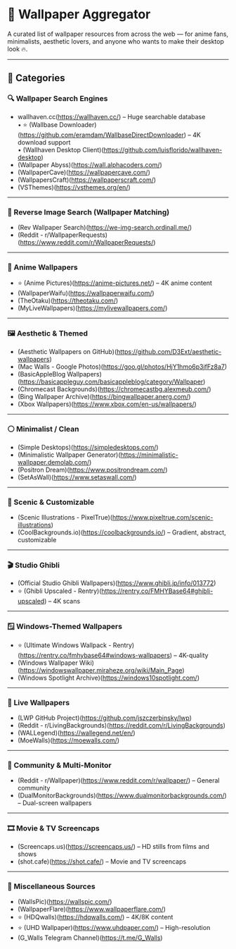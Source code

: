 # 🎨 Wallpaper Aggregator

A curated list of wallpaper resources from across the web — for anime fans, minimalists, aesthetic lovers, and anyone who wants to make their desktop look 🔥.

---

## 📂 Categories

### 🔍 Wallpaper Search Engines
- wallhaven.cc(https://wallhaven.cc/) – Huge searchable database  
  • ⭐ (Wallbase Downloader)(https://github.com/eramdam/WallbaseDirectDownloader) – 4K download support  
  • (Wallhaven Desktop Client)(https://github.com/luisflorido/wallhaven-desktop)
- (Wallpaper Abyss)(https://wall.alphacoders.com/)
- (WallpaperCave)(https://wallpapercave.com/)
- (WallpapersCraft)(https://wallpaperscraft.com/)
- (VSThemes)(https://vsthemes.org/en/)

---

### 🔄 Reverse Image Search (Wallpaper Matching)
- (Rev Wallpaper Search)(https://we-img-search.ordinall.me/)
- (Reddit - r/WallpaperRequests)(https://www.reddit.com/r/WallpaperRequests/)

---

### 🐉 Anime Wallpapers
- ⭐ (Anime Pictures)(https://anime-pictures.net/) – 4K anime content  
- (WallpaperWaifu)(https://wallpaperwaifu.com/)
- (TheOtaku)(https://theotaku.com/)
- (MyLiveWallpapers)(https://mylivewallpapers.com/)

---

### 🖼️ Aesthetic & Themed
- (Aesthetic Wallpapers on GitHub)(https://github.com/D3Ext/aesthetic-wallpapers)
- (Mac Walls - Google Photos)(https://goo.gl/photos/HjY1hmo6p3jfFz8a7)
- (BasicAppleBlog Wallpapers)(https://basicappleguy.com/basicappleblog/category/Wallpaper)
- (Chromecast Backgrounds)(https://chromecastbg.alexmeub.com/)
- (Bing Wallpaper Archive)(https://bingwallpaper.anerg.com/)
- (Xbox Wallpapers)(https://www.xbox.com/en-us/wallpapers/)

---

### ⚪ Minimalist / Clean
- (Simple Desktops)(https://simpledesktops.com/)
- (Minimalistic Wallpaper Generator)(https://minimalistic-wallpaper.demolab.com/)
- (Positron Dream)(https://www.positrondream.com/)
- (SetAsWall)(https://www.setaswall.com/)

---

### 🌄 Scenic & Customizable
- (Scenic Illustrations - PixelTrue)(https://www.pixeltrue.com/scenic-illustrations)
- (CoolBackgrounds.io)(https://coolbackgrounds.io/) – Gradient, abstract, customizable

---

### 🎬 Studio Ghibli
- (Official Studio Ghibli Wallpapers)(https://www.ghibli.jp/info/013772)
- ⭐ (Ghibli Upscaled - Rentry)(https://rentry.co/FMHYBase64#ghibli-upscaled) – 4K scans

---

### 🪟 Windows-Themed Wallpapers
- ⭐ (Ultimate Windows Wallpack - Rentry)(https://rentry.co/fmhybase64#windows-wallpapers) – 4K-quality  
- (Windows Wallpaper Wiki)(https://windowswallpaper.miraheze.org/wiki/Main_Page)
- (Windows Spotlight Archive)(https://windows10spotlight.com/)

---

### 🎥 Live Wallpapers
- (LWP GitHub Project)(https://github.com/jszczerbinsky/lwp)
- (Reddit - r/LivingBackgrounds)(https://reddit.com/r/LivingBackgrounds)
- (WALLegend)(https://wallegend.net/en/)
- (MoeWalls)(https://moewalls.com/)

---

### 👥 Community & Multi-Monitor
- (Reddit - r/Wallpaper)(https://www.reddit.com/r/wallpaper/) – General community
- (DualMonitorBackgrounds)(https://www.dualmonitorbackgrounds.com/) – Dual-screen wallpapers

---

### 🎞️ Movie & TV Screencaps
- (Screencaps.us)(https://screencaps.us/) – HD stills from films and shows
- (shot.cafe)(https://shot.cafe/) – Movie and TV screencaps

---

### 📱 Miscellaneous Sources
- (WallsPic)(https://wallspic.com/)
- (WallpaperFlare)(https://www.wallpaperflare.com/)
- ⭐ (HDQwalls)(https://hdqwalls.com/) – 4K/8K content  
- ⭐ (UHD Wallpaper)(https://www.uhdpaper.com/) – High-resolution
- (G_Walls Telegram Channel)(https://t.me/G_Walls)
